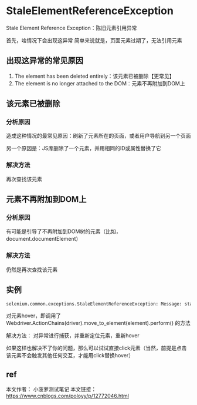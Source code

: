 # StaleElementReferenceException

Stale Element Reference Exception：陈旧元素引用异常

 

首先，啥情况下会出现这异常
简单来说就是，页面元素过期了，无法引用元素

 

## 出现这异常的常见原因
1. The element has been deleted entirely：该元素已被删除【更常见】
2. The element is no longer attached to the DOM：元素不再附加到DOM上
 

## 该元素已被删除
### 分析原因
造成这种情况的最常见原因：刷新了元素所在的页面，或者用户导航到另一个页面

另一个原因是：JS库删除了一个元素，并用相同的ID或属性替换了它

 

### 解决方法
再次查找该元素

 

## 元素不再附加到DOM上
### 分析原因
有可能是引导了不再附加到DOM树的元素（比如，document.documentElement）

 

### 解决方法
仍然是再次查找该元素




## 实例
```py
selenium.common.exceptions.StaleElementReferenceException: Message: stale element reference: element is not attached to the page document【第二种情况】
```
 
对元素hover，即调用了 Webdriver.ActionChains(driver).move_to_element(element).perform() 的方法
 
解决方法： 对异常进行捕获，并重新定位元素，重新hover

如果这样也解决不了你的问题，那么可以试试直接click元素（当然，前提是点击该元素不会触发其他任何交互，才能用click替换hover）



## ref
本文作者： 小菠萝测试笔记
本文链接： https://www.cnblogs.com/poloyy/p/12772046.html

